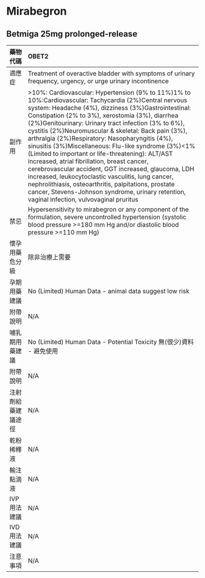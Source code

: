 # Mirabegron

## Betmiga 25mg prolonged-release

| 藥物代碼           | OBET2                                                                                                                                                                                                                                                                                                                                                                                                                                                                                                                                                                                                                                                                                                                                                                                                         |
|:-------------------|:--------------------------------------------------------------------------------------------------------------------------------------------------------------------------------------------------------------------------------------------------------------------------------------------------------------------------------------------------------------------------------------------------------------------------------------------------------------------------------------------------------------------------------------------------------------------------------------------------------------------------------------------------------------------------------------------------------------------------------------------------------------------------------------------------------------|
| 適應症             | Treatment of overactive bladder with symptoms of urinary frequency, urgency, or urge urinary incontinence                                                                                                                                                                                                                                                                                                                                                                                                                                                                                                                                                                                                                                                                                                     |
| 副作用             | >10%: Cardiovascular: Hypertension (9% to 11%)1% to 10%:Cardiovascular: Tachycardia (2%)Central nervous system: Headache (4%), dizziness (3%)Gastrointestinal: Constipation (2% to 3%), xerostomia (3%), diarrhea (2%)Genitourinary: Urinary tract infection (3% to 6%), cystitis (2%)Neuromuscular & skeletal: Back pain (3%), arthralgia (2%)Respiratory: Nasopharyngitis (4%), sinusitis (3%)Miscellaneous: Flu-like syndrome (3%)<1% (Limited to important or life-threatening): ALT/AST increased, atrial fibrillation, breast cancer, cerebrovascular accident, GGT increased, glaucoma, LDH increased, leukocytoclastic vasculitis, lung cancer, nephrolithiasis, osteoarthritis, palpitations, prostate cancer, Stevens-Johnson syndrome, urinary retention, vaginal infection, vulvovaginal pruritus |
| 禁忌               | Hypersensitivity to mirabegron or any component of the formulation, severe uncontrolled hypertension (systolic blood pressure >=180 mm Hg and/or diastolic blood pressure >=110 mm Hg)                                                                                                                                                                                                                                                                                                                                                                                                                                                                                                                                                                                                                        |
| 懷孕用藥危分級     | 除非治療上需要                                                                                                                                                                                                                                                                                                                                                                                                                                                                                                                                                                                                                                                                                                                                                                                                |
| 孕期用藥建議       | No (Limited) Human Data - animal data suggest low risk                                                                                                                                                                                                                                                                                                                                                                                                                                                                                                                                                                                                                                                                                                                                                        |
| 附帶說明           | N/A                                                                                                                                                                                                                                                                                                                                                                                                                                                                                                                                                                                                                                                                                                                                                                                                           |
| 哺乳期用藥建議     | No (Limited) Human Data - Potential Toxicity 無(很少)資料 - 避免使用                                                                                                                                                                                                                                                                                                                                                                                                                                                                                                                                                                                                                                                                                                                                          |
| 附帶說明           | N/A                                                                                                                                                                                                                                                                                                                                                                                                                                                                                                                                                                                                                                                                                                                                                                                                           |
| 注射劑給藥建議途徑 | N/A                                                                                                                                                                                                                                                                                                                                                                                                                                                                                                                                                                                                                                                                                                                                                                                                           |
| 乾粉稀釋液         | N/A                                                                                                                                                                                                                                                                                                                                                                                                                                                                                                                                                                                                                                                                                                                                                                                                           |
| 輸注點滴液         | N/A                                                                                                                                                                                                                                                                                                                                                                                                                                                                                                                                                                                                                                                                                                                                                                                                           |
| IVP 用法建議       | N/A                                                                                                                                                                                                                                                                                                                                                                                                                                                                                                                                                                                                                                                                                                                                                                                                           |
| IVD 用法建議       | N/A                                                                                                                                                                                                                                                                                                                                                                                                                                                                                                                                                                                                                                                                                                                                                                                                           |
| 注意事項           | N/A                                                                                                                                                                                                                                                                                                                                                                                                                                                                                                                                                                                                                                                                                                                                                                                                           |

